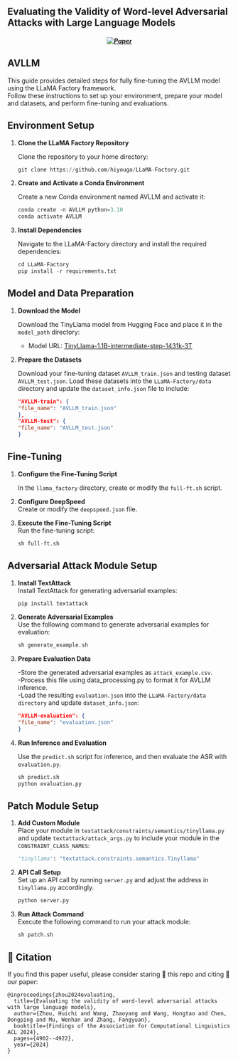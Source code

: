 ##  Evaluating the Validity of Word-level Adversarial Attacks with Large Language Models

<h5 align=center>

[![Paper](https://aclanthology.org/images/acl-logo.svg)](https://aclanthology.org/2024.findings-acl.292/)


</h5>


## AVLLM

This guide provides detailed steps for fully fine-tuning the AVLLM model using the LLaMA Factory framework.   
Follow these instructions to set up your environment, prepare your model and datasets, and perform fine-tuning and evaluations.

## Environment Setup

1. **Clone the LLaMA Factory Repository**

   Clone the repository to your home directory:  
   ```python
   git clone https://github.com/hiyouga/LLaMA-Factory.git
   ```

2. **Create and Activate a Conda Environment**

   Create a new Conda environment named AVLLM and activate it:  
   ```python
   conda create -n AVLLM python=3.10  
   conda activate AVLLM  
   ```

3. **Install Dependencies**

   Navigate to the LLaMA-Factory directory and install the required dependencies:  
   ```python
   cd LLaMA-Factory  
   pip install -r requirements.txt
   ```
## Model and Data Preparation

1. **Download the Model**

   Download the TinyLlama model from Hugging Face and place it in the `model_path` directory:
   - Model URL: [TinyLlama-1.1B-intermediate-step-1431k-3T](https://huggingface.co/TinyLlama/TinyLlama-1.1B-intermediate-step-1431k-3T)

2. **Prepare the Datasets**

   Download your fine-tuning dataset `AVLLM_train.json` and testing dataset `AVLLM_test.json`. Load these datasets into the `LLaMA-Factory/data` directory and update the `dataset_info.json` file to include:
   ```json
   "AVLLM-train": {
   "file_name": "AVLLM_train.json"
   },
   "AVLLM-test": {
   "file_name": "AVLLM_test.json"
   }
   ```
## Fine-Tuning

1. **Configure the Fine-Tuning Script**  

   In the `llama_factory` directory, create or modify the `full-ft.sh` script.
   

2. **Configure DeepSpeed**  
   Create or modify the `deepspeed.json` file.  
   
3. **Execute the Fine-Tuning Script**  
   Run the fine-tuning script:  
   ```python
   sh full-ft.sh  
   ```
## Adversarial Attack Module Setup

1. **Install TextAttack**   
   Install TextAttack for generating adversarial examples:  
   ```python
   pip install textattack
   ```  
2. **Generate Adversarial Examples**  
   Use the following command to generate adversarial examples for evaluation:  
   ```python
   sh generate_example.sh
   ```  
3. **Prepare Evaluation Data**  

   -Store the generated adversarial examples as `attack_example.csv`.  
   -Process this file using data_processing.py to format it for AVLLM inference.  
   -Load the resulting `evaluation.json` into the `LLaMA-Factory/data directory` and update `dataset_info.json`:  
   
   ```json
   "AVLLM-evaluation": {
   "file_name": "evaluation.json"
   }
   ```
4. **Run Inference and Evaluation**

   Use the `predict.sh` script for inference, and then evaluate the ASR with `evaluation.py`.   
   ```python
   sh predict.sh  
   python evaluation.py  
   ```
## Patch Module Setup

1. **Add Custom Module**  
   Place your module in `textattack/constraints/semantics/tinyllama.py` and update `textattack/attack_args.py` to include your module in the `CONSTRAINT_CLASS_NAMES`:
   ```python
   "tinyllama": "textattack.constraints.semantics.Tinyllama"
   ```
2. **API Call Setup**  
   Set up an API call by running `server.py` and adjust the address in `tinyllama.py` accordingly.  
   ```python
   python server.py
   ```
3. **Run Attack Command**  
   Execute the following command to run your attack module:
   ```python
   sh patch.sh  
   ```

## 📝 Citation

If you find this paper useful, please consider staring 🌟 this repo and citing 📑 our paper:

```
@inproceedings{zhou2024evaluating,
  title={Evaluating the validity of word-level adversarial attacks with large language models},
  author={Zhou, Huichi and Wang, Zhaoyang and Wang, Hongtao and Chen, Dongping and Mu, Wenhan and Zhang, Fangyuan},
  booktitle={Findings of the Association for Computational Linguistics ACL 2024},
  pages={4902--4922},
  year={2024}
}
```
